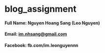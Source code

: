 # blog_assignment
#### Full Name: Nguyen Hoang Sang (Leo Nguyen)
#### Email: im.nhsang@gmail.com
#### Facebook: fb.com/im.leonguyennn
